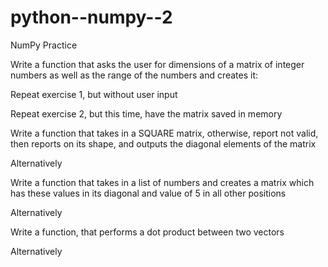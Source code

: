 # python--numpy--2

NumPy Practice

Write a function that asks the user for dimensions of a matrix of integer numbers as well as the range of the numbers and creates it:

Repeat exercise 1, but without user input

Repeat exercise 2, but this time, have the matrix saved in memory

Write a function that takes in a SQUARE matrix, otherwise, report not valid, then reports on its shape, and outputs the diagonal elements of the matrix

Alternatively

Write a function that takes in a list of numbers and creates a matrix which has these values in its diagonal and value of 5 in all other positions

Alternatively

Write a function, that performs a dot product between two vectors

Alternatively
